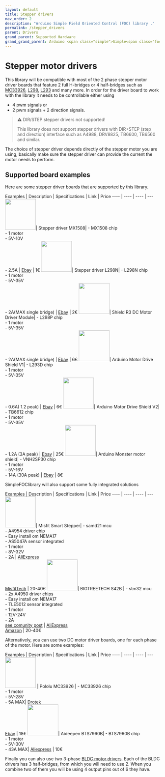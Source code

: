 ```yaml
---
layout: default
title: Stepper drivers
nav_order: 2
description: "Arduino Simple Field Oriented Control (FOC) library ."
permalink: /stepper_drivers
parent: Drivers
grand_parent: Supported Hardware
grand_grand_parent: Arduino <span class="simple">Simple<span class="foc">FOC</span>library</span>
---
```


# Stepper motor drivers
This library will be compatible with most of the 2 phase stepper motor driver boards that feature 2 full H-bridges or 4 half-bridges such as [<i class="fa fa-file"></i> MC33926](https://www.nxp.com/docs/en/data-sheet/MC33926.pdf), [<i class="fa fa-file"></i> L298](https://www.st.com/resource/en/datasheet/l298.pdf), [<i class="fa fa-file"></i> L293](http://www.ti.com/lit/ds/symlink/l293.pdf) and many more. In order for the driver board to work with the library it needs to be controllable either using

 - 4 pwm signals or 
 - 2 pwm signals + 2 direction signals.

<blockquote class="warning"><p class="heading">⚠️ DIR/STEP stepper drivers not supported!</p>
This library does not support stepper drivers with DIR+STEP (step and direction) interface such as A4988, DRV8825, TB6600, TB6560 and similar.
</blockquote>

The choice of stepper driver depends directly of the stepper motor you are using, basically make sure the stepper driver can provide the current the motor needs to perform. 



## Supported board examples
Here are some stepper driver boards that are supported by this library. 

Examples | Description | Specifications | Link | Price
---- | ---- | ---- | ---
[<img src="extras/Images/ms1508.jpg" style="height:100px">](https://www.ebay.com/itm/Dual-Channel-DC-Motor-Driver-Mini-Module-PWM-Speed-Control-Beyond-L298N-S2U/124342998274?hash=item1cf36b9502:g:zJoAAOSwFuZbSF25)| Stepper driver MX1508| - MX1508  chip <br> - 1 motor <br>- 5V-10V <br> - 2.5A | [Ebay](https://www.ebay.com/itm/Dual-Channel-DC-Motor-Driver-Mini-Module-PWM-Speed-Control-Beyond-L298N-S2U/124342998274?hash=item1cf36b9502:g:zJoAAOSwFuZbSF25) | 1€
[<img src="extras/Images/l298n.jpg" style="height:100px">](https://www.ebay.com/itm/L298N-DC-Stepper-Motor-Driver-Module-Dual-H-Bridge-Control-Board-for-Arduino/362863436137?hash=item547c58a169:g:gkYAAOSwe6FaJ5Df)| Stepper driver L298N| - L298N  chip <br> - 1 motor <br>- 5V-35V <br> - 2A(MAX single bridge) | [Ebay](https://www.ebay.com/itm/L298N-DC-Stepper-Motor-Driver-Module-Dual-H-Bridge-Control-Board-for-Arduino/362863436137?hash=item547c58a169:g:gkYAAOSwe6FaJ5Df) | 2€
[<img src="extras/Images/shiled_stepper.jpg" style="height:100px">](https://www.ebay.com/itm/L298P-Shield-R3-DC-Motor-Driver-Module-2A-H-Bridge-2-way-For-Arduino-UNO-2560/310787745501?hash=item485c64a6dd:g:m0sAAOSwXwdfMo5O)| Shield R3 DC Motor Driver Module| - L298P  chip <br> - 1 motor <br>- 5V-35V <br> - 2A(MAX single bridge) | [Ebay](https://www.ebay.com/itm/L298P-Shield-R3-DC-Motor-Driver-Module-2A-H-Bridge-2-way-For-Arduino-UNO-2560/310787745501?hash=item485c64a6dd:g:m0sAAOSwXwdfMo5O) | 6€
[<img src="extras/Images/shiled_stepper1.jpg" style="height:100px">](https://www.ebay.com/itm/L298P-Shield-R3-DC-Motor-Driver-Module-2A-H-Bridge-2-way-For-Arduino-UNO-2560/310787745501?hash=item485c64a6dd:g:m0sAAOSwXwdfMo5O)| Arduino Motor Drive Shield V1| - L293D chip <br> - 1 motor <br>- 5V-35V <br> - 0.6A( 1.2 peak) | [Ebay](https://www.ebay.com/itm/L298P-Shield-R3-DC-Motor-Driver-Module-2A-H-Bridge-2-way-For-Arduino-UNO-2560/310787745501?hash=item485c64a6dd:g:m0sAAOSwXwdfMo5O) | 6€
[<img src="extras/Images/shiled_stepper3.jpg" style="height:100px">](https://www.ebay.com/itm/Motor-Stepper-Servo-Robot-Shield-for-Arduino-I2C-v2-Kit-w-PWM-Driver-TOP/201415058167?hash=item2ee545e2f7:g:IkgAAOSwJ-5aTI4Q)| Arduino Motor Drive Shield V2| - TB6612 chip <br> - 1 motor <br>- 5V-35V <br> - 1.2A (3A peak) | [Ebay](https://www.ebay.com/itm/Motor-Stepper-Servo-Robot-Shield-for-Arduino-I2C-v2-Kit-w-PWM-Driver-TOP/201415058167?hash=item2ee545e2f7:g:IkgAAOSwJ-5aTI4Q) | 25€
[<img src="extras/Images/shield_monster.jpg" style="height:100px">](https://www.ebay.com/itm/L298N-Dual-VNH2SP30-Stepper-Motor-Driver-Module-30A-Monster-Moto-Shield-Replace/112031018900?hash=item1a1591af94:g:R4YAAOSwEaBaTafh)| Arduino Monster motor shield| - VNH2SP30  chip <br> - 1 motor <br>- 5V-16V <br> - 14A (30A peak) | [Ebay](https://www.ebay.com/itm/L298N-Dual-VNH2SP30-Stepper-Motor-Driver-Module-30A-Monster-Moto-Shield-Replace/112031018900?hash=item1a1591af94:g:R4YAAOSwEaBaTafh) | 8€

<span class="simple">Simple<span class="foc">FOC</span>library</span> will also support some fully integrated solutions

Examples | Description | Specifications | Link | Price
---- | ---- | ---- | ---
[<img src="extras/Images/smartstepper.png" style="height:100px">](https://fr.aliexpress.com/item/1005002994341057.html?spm=a2g0o.productlist.0.0.6b7c1dc3oF0O7M&algo_pvid=211a8bd5-fe47-4797-aab2-afb283ded43b&algo_exp_id=211a8bd5-fe47-4797-aab2-afb283ded43b-37&pdp_ext_f=%7B%22sku_id%22%3A%2212000023120630182%22%7D)| Misfit Smart Stepper| - samd21 mcu <br> - A4954 driver chip <br> - Easy install om NEMA17 <br> - AS5047A sensor integrated <br> - 1 motor <br>- 8V-32V <br> - 2A | [AliExpress](https://fr.aliexpress.com/item/1005002994341057.html?spm=a2g0o.productlist.0.0.6b7c1dc3oF0O7M&algo_pvid=211a8bd5-fe47-4797-aab2-afb283ded43b&algo_exp_id=211a8bd5-fe47-4797-aab2-afb283ded43b-37&pdp_ext_f=%7B%22sku_id%22%3A%2212000023120630182%22%7D)<br> [MisfitTech](https://misfittech.net/nema-17-smart-stepper/) | 20-40€
[<img src="extras/Images/BIGTREETECH_S42B_v1.1.png" style="height:100px">](https://fr.aliexpress.com/wholesale?catId=0&initiative_id=SB_20211004101249&SearchText=BIGTREETECH+S42B)| BIGTREETECH S42B |  - stm32 mcu <br> - 2x A4950 driver chips <br> - Easy install om NEMA17 <br> - TLE5012 sensor integrated <br> - 1 motor <br>- 12V-24V <br> - 2A <br> [see comunity post](https://community.simplefoc.com/t/running-simplefoc-on-a-bigtreetech-s42b/736) | [AliExpress](https://fr.aliexpress.com/wholesale?catId=0&initiative_id=SB_20211004101249&SearchText=BIGTREETECH+S42B) <br>[Amazon](https://www.amazon.fr/BIGTREETECH-commande-emp%C3%AAche-limpression-multiples/dp/B08JLN4PJR/ref=sr_1_5?__mk_fr_FR=%C3%85M%C3%85%C5%BD%C3%95%C3%91&dchild=1&keywords=BIGTREETECH+S42B&qid=1633371175&qsid=259-6486797-8245010&sr=8-5&sres=B08JLN4PJR%2CB0991B8ZRL%2CB0882QGFZR%2CB07WC71M4R%2CB08182XHZZ%2CB091M7MDS3%2CB08BR7WMS7%2CB08VRM44Z2%2CB097Y5N5KG%2CB07WPY4979%2CB07TJWSV51%2CB089SPPGKJ%2CB08N6C9XCL%2CB08FHM91F2%2CB08B67DHWZ%2CB08ZSD3QBP%2CB08B1G8W39%2CB097RBJ3YR%2CB07W1Q42KK%2CB08VS8PJX7) | 20-40€

Alternatively, you can use two DC motor driver boards, one for each phase of the motor. Here are some examples:

Examples | Description | Specifications | Link | Price
---- | ---- | ---- | ---
[<img src="extras/Images/pololu.jpg" style="height:100px">](https://www.pololu.com/product/1212) | Pololu MC33926 | - MC33926 chip <br> - 1 motor <br>- 5V-28V <br> - 5A MAX| [Drotek](https://store-drotek.com/212-brushless-gimbal-controller-l6234.html)<br> [Ebay](https://www.pololu.com/product/1212) | 18€
[<img src="extras/Images/BTS7960B.jpg" style="height:100px">](https://fr.aliexpress.com/item/32965904058.html)| Aideepen BTS7960B| - BTS7960B  chip <br> - 1 motor <br>- 5V-30V <br> - 43A MAX| [Aliexpress](https://fr.aliexpress.com/item/32965904058.html) | 10€


Finally you can also use two 3-phase [BLDC motor drivers](bldc_drivers). Each of the BLDC drivers has 3 half-bridges, from which you will need to use 2. When you combine two of them you will be using 4 output pins out of 6 they have.  
